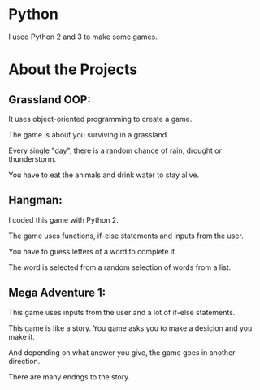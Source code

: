 # Python

I used Python 2 and 3 to make some games.

# About the Projects

## Grassland OOP:

It uses object-oriented programming to create a game.

The game is about you surviving in a grassland.

Every single "day", there is a random chance of rain, drought or thunderstorm.

You have to eat the animals and drink water to stay alive.

## Hangman:

I coded this game with Python 2.

The game uses functions, if-else statements and inputs from the user.

You have to guess letters of a word to complete it.

The word is selected from a random selection of words from a list.

## Mega Adventure 1:

This game uses inputs from the user and a lot of if-else statements.

This game is like a story. You game asks you to make a desicion and you make it.

And depending on what answer you give, the game goes in another direction.

There are many endngs to the story. 
